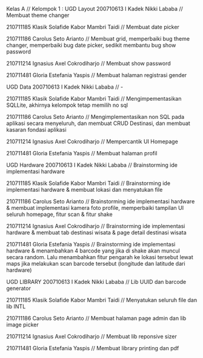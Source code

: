Kelas A // Kelompok 1 :
UGD Layout
200710613 I Kadek Nikki Lababa // Membuat theme changer

210711185 Klasik Solafide Kabor Mambri Taidi //  Membuat date picker

210711186 Carolus Seto Arianto // Membuat grid, memperbaiki bug theme changer, memperbaiki bug date picker, sedikit membantu bug show password

210711214 Ignasius Axel Cokrodiharjo // Membuat show password

210711481 Gloria Estefania Yaspis // Membuat halaman registrasi gender

UGD Data
200710613 I Kadek Nikki Lababa // -

210711185 Klasik Solafide Kabor Mambri Taidi //  Mengimpementasikan SQLLite, akhirnya kelompok tetap memilih no sql

210711186 Carolus Seto Arianto // Mengimplementasikan non SQL pada aplikasi secara menyeluruh, dan membuat CRUD Destinasi, dan membuat kasaran fondasi aplikasi

210711214 Ignasius Axel Cokrodiharjo // Mempercantik UI Homepage

210711481 Gloria Estefania Yaspis // Membuat halaman profil

UGD Hardware
200710613 I Kadek Nikki Lababa // Brainstorming ide implementasi hardware

210711185 Klasik Solafide Kabor Mambri Taidi //  Brainstorming ide implementasi hardware & membuat lokasi dan menyatukan file

210711186 Carolus Seto Arianto // Brainstorming ide implementasi hardware & membuat implementasi kamera foto profile, memperbaiki tampilan UI seluruh homepage, fitur scan & fitur shake

210711214 Ignasius Axel Cokrodiharjo // Brainstorming ide implementasi hardware & membuat tab destinasi wisata & page detail destinasi wisata

210711481 Gloria Estefania Yaspis // Brainstorming ide implementasi hardware & menambahkan 4 barcode yang jika di shake akan muncul secara random. Lalu menambahkan fitur pengarah ke lokasi tersebut lewat maps jika melakukan scan barcode tersebut (longitude dan latitude dari hardware)

UGD LIBRARY
200710613 I Kadek Nikki Lababa // Lib UUID dan barcode generator

210711185 Klasik Solafide Kabor Mambri Taidi //  Menyatukan seluruh file dan lib INTL

210711186 Carolus Seto Arianto // Membuat halaman page admin dan lib image picker

210711214 Ignasius Axel Cokrodiharjo // Membuat lib reponsive sizer

210711481 Gloria Estefania Yaspis // Membuat library printing dan pdf

